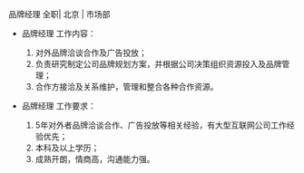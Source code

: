 品牌经理 全职| 北京 | 市场部

* 品牌经理 工作内容：

  1. 对外品牌洽谈合作及广告投放；  1. 负责研究制定公司品牌规划方案，并根据公司决策组织资源投入及品牌管理；  1. 合作方接洽及关系维护，管理和整合各种合作资源。
* 品牌经理 工作要求：

  1. 5年对外者品牌洽谈合作、广告投放等相关经验，有大型互联网公司工作经验优先；  1. 本科及以上学历；  1. 成熟开朗，情商高，沟通能力强。 